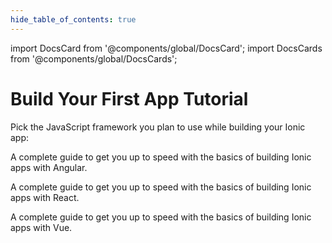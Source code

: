 ```yaml
---
hide_table_of_contents: true
---
```


import DocsCard from '@components/global/DocsCard';
import DocsCards from '@components/global/DocsCards';

# Build Your First App Tutorial

Pick the JavaScript framework you plan to use while building your Ionic app:

<DocsCards>
  <DocsCard header="Start with Angular" href="../angular/your-first-app" icon="/icons/logo-angular-icon.png">
    <p>A complete guide to get you up to speed with the basics of building Ionic apps with Angular.</p>
  </DocsCard>

  <DocsCard header="Start with React" href="../react/your-first-app" icon="/icons/logo-react-icon.png">
    <p>A complete guide to get you up to speed with the basics of building Ionic apps with React.</p>
  </DocsCard>

  <DocsCard class="disabled" header="Start with Vue (soon)" href="" icon="/icons/logo-vue-icon.png">
    <p>A complete guide to get you up to speed with the basics of building Ionic apps with Vue.</p>
  </DocsCard>
</DocsCards>

